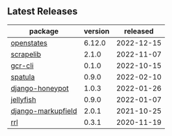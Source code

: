 ## Latest Releases
| package | version | released |
|--------------|-----------|-------------|
| [openstates](https://github.com/openstates/) | 6.12.0 | 2022-12-15 |
| [scrapelib](https://github.com/jamesturk/scrapelib) | 2.1.0 | 2022-11-07 |
| [gcr-cli](https://github.com/jamesturk/gcr-cli) | 0.1.0 | 2022-10-15 |
| [spatula](https://github.com/jamesturk/spatula) | 0.9.0 | 2022-02-10 |
| [django-honeypot](https://github.com/jamesturk/django-honeypot) | 1.0.3 | 2022-01-26 |
| [jellyfish](https://github.com/jamesturk/jellyfish) | 0.9.0 | 2022-01-07 |
| [django-markupfield](https://github.com/jamesturk/django-markupfield) | 2.0.1 | 2021-10-25 |
| [rrl](https://github.com/jamesturk/rrl) | 0.3.1 | 2020-11-19 |

